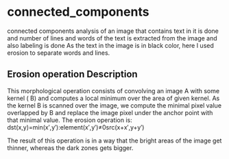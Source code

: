 # connected_components
connected components analysis of an image that contains text in it is done and number of lines and words of the text is extracted from the image and also labeling is done
As the text in the image is in black color, here I used erosion to separate words and lines.

## Erosion operation Description
This morphological operation consists of convolving an image A with some kernel ( B) and computes a local minimum over the area of given kernel.
As the kernel B is scanned over the image, we compute the minimal pixel value overlapped by B and replace the image pixel under the anchor point with that minimal value.
The erosion operation is: dst(x,y)=min(x′,y′):element(x′,y′)≠0src(x+x′,y+y′)

The result of this operation is in a way that the bright areas of the image get thinner, whereas the dark zones gets bigger.

